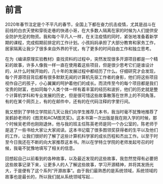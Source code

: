 # 前言 

2020年春节注定是个不平凡的春节，全国上下都在奋力抗击疫情，尤其是战斗在前线的白衣天使和穿街走巷的快递小哥，在大多数人隔离在家的时候为人们提供安全防护充足的物资。我和每个平凡人一样，在关注疫情的同时，紧张地准备着新学期的课程，完成假期前排定的工作计划。小孩妈妈承担了大部分教育和家务工作，居家隔离让我少了很多来自外界的干扰，有了更多的时间自由工作和独立思考。

在为《编译原理实验教材》查找资料的过程中，突然发现很多开源项目都是一个精彩的故事，许多人像我一样一直在使用着这些项目，但是很少思考它们是谁设计的，从什么时候开始的，几十年的发展过程中都经历了什么。仔细研究才会发现，每个开源项目背后都有很多默默无闻的计算机先驱工作者的身影，他们将这些项目视作自己的孩子，小心翼翼的呵护着他们的成长。而流传至今的每个项目都是我们宝贵的财富，也如同每个人类个体一样有着丰富的经历和波折，他们的历史就是整个计算机学科和专业发展的历史，但是很可惜这些故事散落在世界上的不同角落，有的在某个网页上，有的在邮件中，还有的在代码注释的字里行间。

我又想到了学特立学院前几天让我们向学生推荐几本书，我当时毫不犹豫地推荐了吴鹤龄老师的《图灵和ACM图灵奖》。这本书第一次出版是我在刚入学的时候，那个时候吴老师也刚刚退休，他与我的班主任陈英老师是同一个办公室的，陈老师于是送了一些书给大家让大家阅读。这本书记载了很多图领奖获得者的生平以及他们的工作，让我们很好的了解了这些计算机科学家的成长历程和杰出工作。以至于时至今日我还在不断的向大家推荐这本书。所以在学特立学院的老师发起号召的时候，我毫不犹豫地填写了相关的信息。

回想起自己以前看到的各种故事，以及最近发现的这些故事，我忽然觉得有必要把这些故事记录下来，让更多人的人了解这些故事，学习开源精神，并将其发扬光大，于是便有了这个系列“开源故事”。由于我们最熟悉的是系统领域，系统领域的故事也是最长的，所以我们就从系统领域写起...


